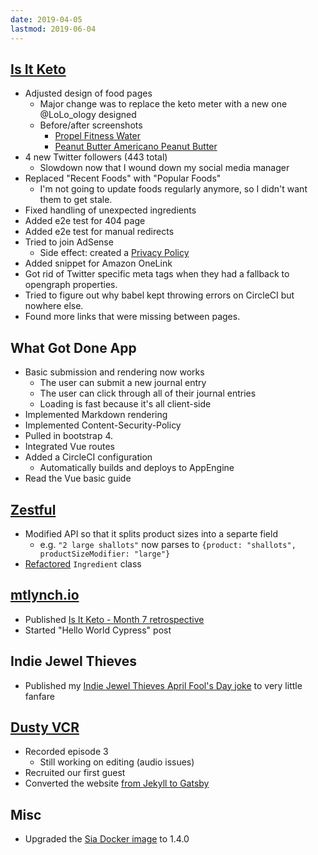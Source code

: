 ```yaml
---
date: 2019-04-05
lastmod: 2019-06-04
---
```


## [Is It Keto](https://isitketo.org)

- Adjusted design of food pages
  - Major change was to replace the keto meter with a new one @LoLo_ology designed
  - Before/after screenshots
    - [Propel Fitness Water](u55DIdT.webp)
    - [Peanut Butter Americano Peanut Butter](OmKY46o.webp)
- 4 new Twitter followers (443 total)
  - Slowdown now that I wound down my social media manager
- Replaced "Recent Foods" with "Popular Foods"
  - I'm not going to update foods regularly anymore, so I didn't want them to get stale.
- Fixed handling of unexpected ingredients
- Added e2e test for 404 page
- Added e2e test for manual redirects
- Tried to join AdSense
  - Side effect: created a [Privacy Policy](https://isitketo.org/meta/privacy-policy)
- Added snippet for Amazon OneLink
- Got rid of Twitter specific meta tags when they had a fallback to opengraph properties.
- Tried to figure out why babel kept throwing errors on CircleCI but nowhere else.
- Found more links that were missing between pages.

## What Got Done App

- Basic submission and rendering now works
  - The user can submit a new journal entry
  - The user can click through all of their journal entries
  - Loading is fast because it's all client-side
- Implemented Markdown rendering
- Implemented Content-Security-Policy
- Pulled in bootstrap 4.
- Integrated Vue routes
- Added a CircleCI configuration
  - Automatically builds and deploys to AppEngine
- Read the Vue basic guide

## [Zestful](https://zestfuldata.com)

- Modified API so that it splits product sizes into a separte field
  - e.g. `"2 large shallots"` now parses to `{product: "shallots", productSizeModifier: "large"}`
- [Refactored](https://github.com/mtlynch/ingredient_parser/pull/229) `Ingredient` class

## [mtlynch.io](https://mtlynch.io)

- Published [Is It Keto - Month 7 retrospective](https://mtlynch.io/retrospectives/2019/04/)
- Started "Hello World Cypress" post

## Indie Jewel Thieves

- Published my [Indie Jewel Thieves April Fool's Day joke](https://twitter.com/deliberatecoder/status/1112688989306318850) to very little fanfare

## [Dusty VCR](https://dustyvcr.com)

- Recorded episode 3
  - Still working on editing (audio issues)
- Recruited our first guest
- Converted the website [from Jekyll to Gatsby](https://github.com/mtlynch/dusty-vcr-podcast/pull/27)

## Misc

- Upgraded the [Sia Docker image](https://hub.docker.com/r/mtlynch/sia/) to 1.4.0
